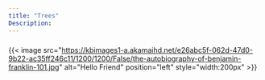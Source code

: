 ```yaml
---
title: "Trees"
Description: 
---
```


### 







{{< image src="https://kbimages1-a.akamaihd.net/e26abc5f-062d-47d0-9b22-ac35ff246c11/1200/1200/False/the-autobiography-of-benjamin-franklin-101.jpg" alt="Hello Friend" position="left"  style="width:200px" >}}



